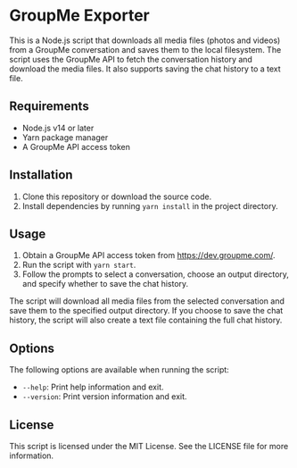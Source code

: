 # GroupMe Exporter

This is a Node.js script that downloads all media files (photos and videos) from a GroupMe conversation and saves them to the local filesystem. The script uses the GroupMe API to fetch the conversation history and download the media files. It also supports saving the chat history to a text file.

## Requirements

- Node.js v14 or later
- Yarn package manager
- A GroupMe API access token

## Installation

1. Clone this repository or download the source code.
2. Install dependencies by running `yarn install` in the project directory.

## Usage

1. Obtain a GroupMe API access token from https://dev.groupme.com/.
2. Run the script with `yarn start`.
3. Follow the prompts to select a conversation, choose an output directory, and specify whether to save the chat history.

The script will download all media files from the selected conversation and save them to the specified output directory. If you choose to save the chat history, the script will also create a text file containing the full chat history.

## Options

The following options are available when running the script:

- `--help`: Print help information and exit.
- `--version`: Print version information and exit.

## License

This script is licensed under the MIT License. See the LICENSE file for more information.
